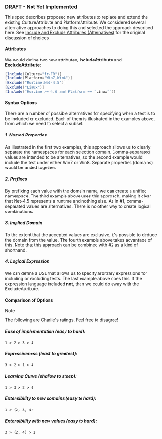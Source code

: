### DRAFT - Not Yet Implemented

This spec describes proposed new attributes to replace and extend the existing CultureAttribute and PlatformAttribute. We considered several alternative approaches to doing this and selected the approach described here. See [Include and Exclude Attributes (Alternatives)](xref:IncludeExcludeAttributesAlternatives) for the original discussion of choices.

#### Attributes

We would define two new attributes, **IncludeAttribute** and **ExcludeAttribute**:

```csharp
[Include(Culture="fr-FR")]
[Include(Platform="Win7,Win8")]
[Exclude("Runtime:Net-4.5")]
[Exclude("Linux")]
[Include("Runtime >= 4.0 and Platform == "Linux"")]
```

#### Syntax Options

There are a number of possible alternatives for specifying when a test is to be included or excluded. Each of them is illustrated in the examples above, from which we need to select a subset.

##### 1. Named Properties

As illustrated in the first two examples, this approach allows us to clearly separate the namespaces for each selection domain. Comma-separated values are intended to be alternatives, so the second example would include the test under either Win7 or Win8. Separate properties (domains) would be anded together.

##### 2. Prefixes

By prefixing each value with the domain name, we can create a unified namespace. The third example above uses this approach, making it clear that Net-4.5 represents a runtime and nothing else. As in #1, comma-separated values are alternatives. There is no other way to create logical combinations.

##### 3. Implied Domain

To the extent that the accepted values are exclusive, it's possible to deduce the domain from the value. The fourth example above takes advantage of this. Note that this approach can be combined with #2 as a kind of shorthand.

##### 4. Logical Expression

We can define a DSL that allows us to specify arbitrary expressions for including or excluding tests. The last example above does this. If the expression language included **not**, then we could do away with the ExcludeAttribute.

#### Comparison of Options

> [!NOTE]
> The following are Charlie's ratings. Feel free to disagree!

##### Ease of implementation (easy to hard):
    1 > 2 > 3 > 4

##### Expressiveness (least to greatest):
    3 > 2 > 1 > 4

##### Learning Curve (shallow to steep):
    1 > 3 > 2 > 4

##### Extensibility to new domains (easy to hard):
    1 > (2, 3, 4)

##### Extensibility with new values (easy to hard):
    3 > (2, 4) > 1
